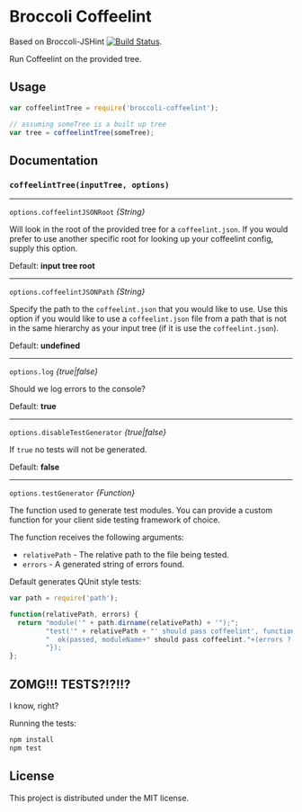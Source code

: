 # Broccoli Coffeelint

Based on Broccoli-JSHint [![Build Status](https://travis-ci.org/rjackson/broccoli-jshint.svg?branch=master)](https://travis-ci.org/rjackson/broccoli-jshint).

Run Coffeelint on the provided tree.

## Usage

```javascript
var coffeelintTree = require('broccoli-coffeelint');

// assuming someTree is a built up tree
var tree = coffeelintTree(someTree);
```

## Documentation

### `coffeelintTree(inputTree, options)`

---

`options.coffeelintJSONRoot` *{String}*

Will look in the root of the provided tree for a `coffeelint.json`. If you would prefer to use another specific root
for looking up your coffeelint config, supply this option.

Default: **input tree root**

---

`options.coffeelintJSONPath` *{String}*

Specify the path to the `coffeelint.json` that you would like to use. Use this option if you would like to use a `coffeelint.json`
file from a path that is not in the same hierarchy as your input tree (if it is use the `coffeelint.json`).

Default: **undefined**

---

`options.log` *{true|false}*

Should we log errors to the console?

Default: **true**

---

`options.disableTestGenerator` *{true|false}*

If `true` no tests will not be generated.

Default: **false**

---

`options.testGenerator` *{Function}*

The function used to generate test modules. You can provide a custom function for your client side testing framework of choice.

The function receives the following arguments:

* `relativePath` - The relative path to the file being tested.
* `errors` - A generated string of errors found.

Default generates QUnit style tests:

```javascript
var path = require('path');

function(relativePath, errors) {
  return "module('" + path.dirname(relativePath) + '");";
         "test('" + relativePath + "' should pass coffeelint', function() { " +
         "  ok(passed, moduleName+" should pass coffeelint."+(errors ? "\n"+errors : '')); " +
         "});
};
```

## ZOMG!!! TESTS?!?!!?

I know, right?

Running the tests:

```javascript
npm install
npm test
```

## License

This project is distributed under the MIT license.
